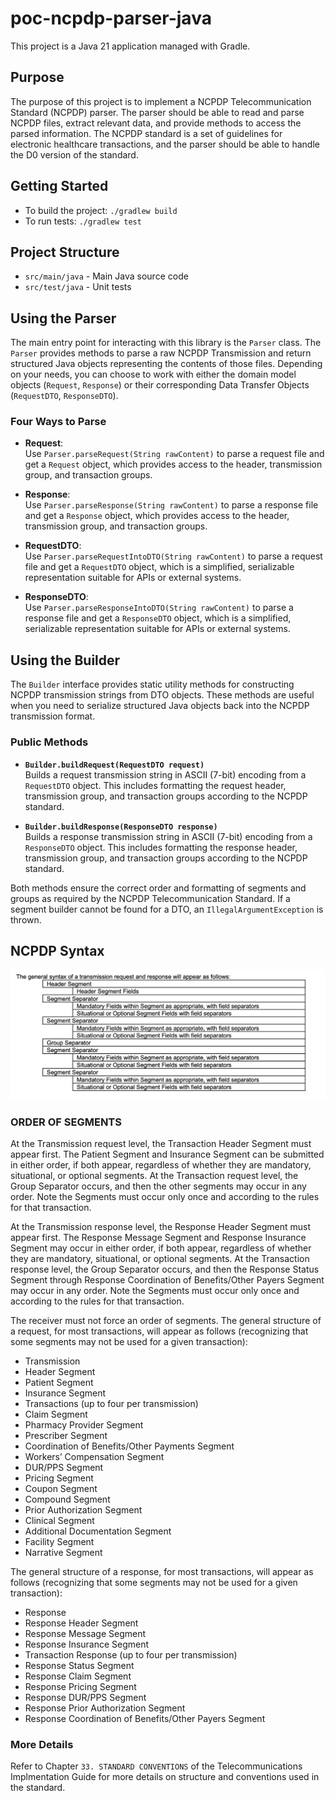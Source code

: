 # poc-ncpdp-parser-java

This project is a Java 21 application managed with Gradle.

## Purpose

The purpose of this project is to implement a NCPDP Telecommunication Standard (NCPDP) parser.
The parser should be able to read and parse NCPDP files, extract relevant data, and provide methods to access the parsed information.
The NCPDP standard is a set of guidelines for electronic healthcare transactions, and the parser should be able to handle the D0 version of the standard.

## Getting Started

- To build the project: `./gradlew build`
- To run tests: `./gradlew test`

## Project Structure
- `src/main/java` - Main Java source code
- `src/test/java` - Unit tests

## Using the Parser

The main entry point for interacting with this library is the `Parser` class. The `Parser` provides methods to parse a raw NCPDP Transmission and return structured Java objects representing the contents of those files. Depending on your needs, you can choose to work with either the domain model objects (`Request`, `Response`) or their corresponding Data Transfer Objects (`RequestDTO`, `ResponseDTO`).

### Four Ways to Parse

- **Request**:  
  Use `Parser.parseRequest(String rawContent)` to parse a request file and get a `Request` object, which provides access to the header, transmission group, and transaction groups.

- **Response**:  
  Use `Parser.parseResponse(String rawContent)` to parse a response file and get a `Response` object, which provides access to the header, transmission group, and transaction groups.

- **RequestDTO**:  
  Use `Parser.parseRequestIntoDTO(String rawContent)` to parse a request file and get a `RequestDTO` object, which is a simplified, serializable representation suitable for APIs or external systems.

- **ResponseDTO**:  
  Use `Parser.parseResponseIntoDTO(String rawContent)` to parse a response file and get a `ResponseDTO` object, which is a simplified, serializable representation suitable for APIs or external systems.

## Using the Builder
The `Builder` interface provides static utility methods for constructing NCPDP transmission strings from DTO objects. These methods are useful when you need to serialize structured Java objects back into the NCPDP transmission format.

### Public Methods

- **`Builder.buildRequest(RequestDTO request)`**  
  Builds a request transmission string in ASCII (7-bit) encoding from a `RequestDTO` object. This includes formatting the request header, transmission group, and transaction groups according to the NCPDP standard.

- **`Builder.buildResponse(ResponseDTO response)`**  
  Builds a response transmission string in ASCII (7-bit) encoding from a `ResponseDTO` object. This includes formatting the response header, transmission group, and transaction groups according to the NCPDP standard.

Both methods ensure the correct order and formatting of segments and groups as required by the NCPDP Telecommunication Standard. If a segment builder cannot be found for a DTO, an `IllegalArgumentException` is thrown.

## NCPDP Syntax

![NCPDP Transmission General Syntax](docs/ncpdp/diagrams/transmission_general_syntax.png)

### ORDER OF SEGMENTS
At the Transmission request level, the Transaction Header Segment must appear first. The Patient Segment and Insurance Segment can be
submitted in either order, if both appear, regardless of whether they are mandatory, situational, or optional segments. At the Transaction
request level, the Group Separator occurs, and then the other segments may occur in any order. Note the Segments must occur only once
and according to the rules for that transaction.

At the Transmission response level, the Response Header Segment must appear first. The Response Message Segment and Response
Insurance Segment may occur in either order, if both appear, regardless of whether they are mandatory, situational, or optional segments. At
the Transaction response level, the Group Separator occurs, and then the Response Status Segment through Response Coordination of
Benefits/Other Payers Segment may occur in any order. Note the Segments must occur only once and according to the rules for that
transaction.

The receiver must not force an order of segments.
The general structure of a request, for most transactions, will appear as follows (recognizing that some segments may not be used for a given
transaction):
- Transmission
- Header Segment
- Patient Segment
- Insurance Segment
- Transactions (up to four per transmission)
- Claim Segment
- Pharmacy Provider Segment
- Prescriber Segment
- Coordination of Benefits/Other Payments Segment
- Workers’ Compensation Segment
- DUR/PPS Segment
- Pricing Segment
- Coupon Segment
- Compound Segment
- Prior Authorization Segment
- Clinical Segment
- Additional Documentation Segment
- Facility Segment
- Narrative Segment

The general structure of a response, for most transactions, will appear as follows (recognizing that some segments may not be used for a
given transaction):

- Response
- Response Header Segment
- Response Message Segment
- Response Insurance Segment
- Transaction Response (up to four per transmission)
- Response Status Segment
- Response Claim Segment
- Response Pricing Segment
- Response DUR/PPS Segment
- Response Prior Authorization Segment
- Response Coordination of Benefits/Other Payers Segment

### More Details
Refer to Chapter ```33. STANDARD CONVENTIONS``` of the Telecommunications Implmentation Guide for more details on structure and conventions used in the standard. 
